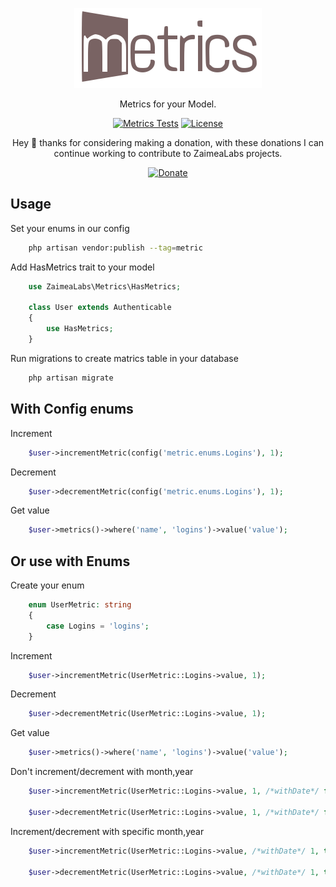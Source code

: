 <p align="center">
  <a href="https://zaimea.com/" target="_blank">
    <img src=".github/metrics.svg" alt="Metrics" width="300">
  </a>
</p>
<p align="center">
  Metrics for your Model.
<p>
<p align="center">
    <a href="https://github.com/zaimealabs/metrics/actions/workflows/metrics-tests.yml"><img src="https://github.com/zaimealabs/metrics/actions/workflows/metrics-tests.yml/badge.svg" alt="Metrics Tests"></a>
    <a href="https://github.com/zaimealabs/metrics/blob/main/LICENSE"><img src="https://img.shields.io/badge/License-Mit-brightgreen.svg" alt="License"></a>
</p>
<div align="center">
  Hey 👋 thanks for considering making a donation, with these donations I can continue working to contribute to ZaimeaLabs projects.
  
  [![Donate](https://img.shields.io/badge/Via_PayPal-blue)](https://www.paypal.com/donate/?hosted_button_id=V6YPST5PUAUKS)
</div>

## Usage
Set your enums in our config
```bash
    php artisan vendor:publish --tag=metric
```

Add HasMetrics trait to your model
```php
    use ZaimeaLabs\Metrics\HasMetrics;

    class User extends Authenticable
    {
        use HasMetrics;
    }
```

Run migrations to create matrics table in your database
```bash
    php artisan migrate
```

## With Config enums
Increment
```php
    $user->incrementMetric(config('metric.enums.Logins'), 1);
```
Decrement
```php
    $user->decrementMetric(config('metric.enums.Logins'), 1);
```
Get value
```php
    $user->metrics()->where('name', 'logins')->value('value');
```

## Or use with Enums
Create your enum
```php
    enum UserMetric: string
    {
        case Logins = 'logins';
    }
```

Increment
```php
    $user->incrementMetric(UserMetric::Logins->value, 1);
```
Decrement
```php
    $user->decrementMetric(UserMetric::Logins->value, 1);
```
Get value
```php
    $user->metrics()->where('name', 'logins')->value('value');
```

Don't increment/decrement with month,year
```php
    $user->incrementMetric(UserMetric::Logins->value, 1, /*withDate*/ false);

    $user->decrementMetric(UserMetric::Logins->value, 1, /*withDate*/ false);
```

Increment/decrement with specific month,year
```php
    $user->incrementMetric(UserMetric::Logins->value, /*withDate*/ 1, true, /*month*/ 04, /*year*/ 2023, /*day*/ 01);

    $user->decrementMetric(UserMetric::Logins->value, /*withDate*/ 1, true, /*month*/ 04, /*year*/ 2023, /*day*/ 01);
```
